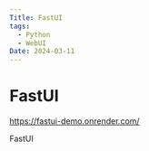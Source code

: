 ```yaml
---
Title: FastUI
tags:
  - Python
  - WebUI
Date: 2024-03-11
---
```


# FastUI
https://fastui-demo.onrender.com/

FastUI